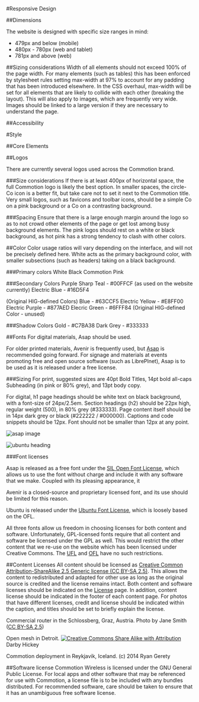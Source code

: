 




#Responsive Design

##Dimensions

The website is designed with specific size ranges in mind:

* 479px and below (mobile)
* 480px - 780px (web and tablet)
* 781px and above (web)

##Sizing considerations
Width of all elements should not exceed 100% of the page width.  For many elements (such as tables) this has been enforced by stylesheet rules setting max-width at 97% to account for any padding that has been introduced elsewhere.  In the CSS overhaul, max-width will be set for all elements that are likely to collide with each other (breaking the layout).  This will also apply to images, which are frequently very wide.  Images should be linked to a large version if they are necessary to understand the page.



##Accessibility




#Style

##Core Elements


##Logos

There are currently several logos used across the Commotion brand.  

###Size considerations
If there is at least 400px of horizontal space, the full Commotion logo is likely the best option.  In smaller spaces, the circle-Co icon is a better fit, but take care not to set it next to the Commotion title. <!-- CoCommotion?-->  Very small logos, such as favicons and toolbar icons, should be a simple Co on a pink background or a Co on a contrasting background.  

###Spacing
Ensure that there is a large enough margin around the logo so as to not crowd other elements of the page or get lost among busy background elements.  The pink logos should rest on a white or black background, as hot pink has a strong tendency to clash with other colors.

##Color
Color usage ratios will vary depending on the interface, and will not be precisely defined here.  White acts as the primary background color, with smaller subsections (such as headers) taking on a black background.  



###Primary colors
White 
Black
Commotion Pink

###Secondary Colors
Purple 
Sharp Teal - #00FFCF (as used on the website currently)
Electric Blue - #16D5F4


(Original HIG-defined Colors)
Blue - #63CCF5
Electric Yellow - #E8FF00
Electric Purple - #877AED
Elecric Green - #6FFF84 (Original HIG-defined Color - unused)


###Shadow Colors
Gold - #C7BA38
Dark Grey - #333333



##Fonts
For digital materials, Asap should be used.

For older printed materials, Avenir is frequently used, but [Asap](http://www.google.com/fonts#ReviewPlace:refine/Collection:Asap) is recommended going forward.  For signage and materials at events promoting free and open source software (such as LibrePlnet), Asap is to be used as it is released under a free license.

###Sizing
For print, suggested sizes are 40pt Bold Titles, 14pt bold all-caps Subheading (in pink or 80% grey), and 13pt body copy.

For digital, h1 page headings should be white text on black background, with a font-size of 24px/2.5em. Section headings (h2) should be 22px high, regular weight (500), in 80% grey (#333333). Page content itself should be in 14px dark grey or black (#222222 / #000000).  Captions and code snippets should be 12px.  Font should not be smaller than 12px at any point.

<!--In cases where Avenir cannot be used in print, [ASAP](http://www.google.com/fonts#ReviewPlace:refine/Collection:Asap) and [Ubuntu font](http://font.ubuntu.com/) are suitable substitutes. -->

![asap image]()

![ubuntu heading]()



###Font licenses

Asap is released as a free font under the [SIL Open Font License](http://scripts.sil.org/cms/scripts/page.php?site_id=nrsi&id=OFL), which allows us to use the font without charge and include it with any software that we make. Coupled with its pleasing appearance, it 

Avenir is a closed-source and proprietary licensed font, and its use should be limited for this reason. 

Ubuntu is released under the [Ubuntu Font License](http://font.ubuntu.com/ufl/), which is loosely based on the OFL.

All three fonts allow us freedom in choosing licenses for both content and software.  Unfortunately, GPL-licensed fonts require that all content and software be licensed under the GPL as well.  This would restrict the other content that we re-use on the website which has been licensed under Creative Commons.  The [UFL](http://font.ubuntu.com/ufl/) and [OFL](http://scripts.sil.org/cms/scripts/page.php?site_id=nrsi&id=OFL) have no such restrictions.


##Content Licenses
All content should be licensed as [Creative Common Attribution-ShareAlike 2.5 Generic license (CC BY-SA 2.5)](http://creativecommons.org/licenses/by-sa/2.5/).  This allows the content to redistributed and adapted for other use as long as the original source is credited and the license remains intact.  Both content and software licenses should be indicated on the [License](http://commotionwireless.net/about/license-privacy/) page.  In addition, content license should be indicated in the footer of each content page.  For photos that have different licenses, credit and license should be indicated within the caption, and titles should be set to briefly explain the license.

Commercial router in the Schlossberg, Graz, Austria. Photo by Jane Smith ([CC BY-SA 2.5](http://creativecommons.org/licenses/by-sa/2.5/))

Open mesh in Detroit. [![Creative Commons Share Alike with Attribution](cc_small.png)](http://creativecommons.org/licenses/by-sa/2.5/) Darby Hickey

Commotion deployment in Reykjavik, Iceland. (c) 2014 Ryan Gerety

##Software license
Commotion Wireless is licensed under the GNU General Public License.  For local apps and other software that may be referenced for use with Commotion, a license file is to be included with any bundles distributed.  For recommended software, care should be taken to ensure that it has an unambiguous free software license.


